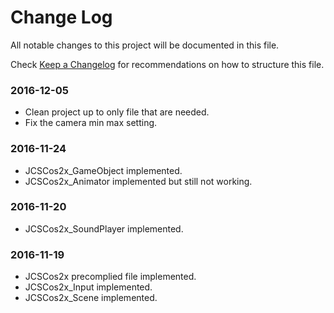 ﻿# Change Log

All notable changes to this project will be documented in this file.

Check [Keep a Changelog](http://keepachangelog.com/) for recommendations on how to structure this file.

### 2016-12-05

* Clean project up to only file that are needed.
* Fix the camera min max setting.

### 2016-11-24

* JCSCos2x_GameObject implemented.
* JCSCos2x_Animator implemented but still not working.

### 2016-11-20

* JCSCos2x_SoundPlayer implemented.

### 2016-11-19

* JCSCos2x precomplied file implemented.
* JCSCos2x_Input implemented.
* JCSCos2x_Scene implemented.
